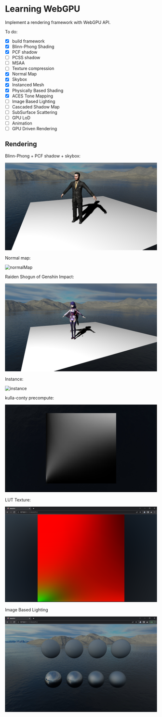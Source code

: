 # Learning WebGPU

Implement a rendering framework with WebGPU API.

To do:

- [x] build framework
- [x] Blinn-Phong Shading
- [x] PCF shadow
- [ ] PCSS shadow
- [ ] MSAA
- [ ] Texture compression
- [x] Normal Map
- [x] Skybox
- [x] Instanced Mesh
- [x] Physically Based Shading
- [x] ACES Tone Mapping
- [ ] Image Based Lighting
- [ ] Cascaded Shadow Map
- [ ] SubSurface Scattering
- [ ] GPU LoD
- [ ] Animation
- [ ] GPU Driven Rendering

## Rendering

Blinn-Phong + PCF shadow + skybox:

![man](img/man.png)

Normal map:

![normalMap](img/normalMap.png)

Raiden Shogun of Genshin Impact:

![ying](img/ying.png)

Instance:

![instance](img/instance.png)

kulla-conty precompute:

![kulla_conty_percompute](img/kulla_conty_percompute.png)

LUT Texture:

![lut](img/lut.png)

Image Based Lighting

![IBL](img/IBL.png)